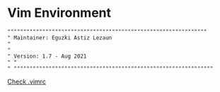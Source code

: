 Vim Environment
======================

    """""""""""""""""""""""""""""""""""""""""""""""""""""""""""""""
    " Maintainer: Eguzki Astiz Lezaun
    "
    "
    " Version: 1.7 - Aug 2021
    " "
    " """""""""""""""""""""""""""""""""""""""""""""""""""""""""""""""

[Check .vimrc](.vimrc)
